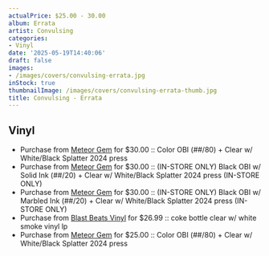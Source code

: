```yaml
---
actualPrice: $25.00 - 30.00
album: Errata
artist: Convulsing
categories:
- Vinyl
date: '2025-05-19T14:40:06'
draft: false
images:
- /images/covers/convulsing-errata.jpg
inStock: true
thumbnailImage: /images/covers/convulsing-errata-thumb.jpg
title: Convulsing - Errata
---
```


## Vinyl
* Purchase from [Meteor Gem](https://meteor-gem.com/products/convulsing-errata-lp) for $30.00 :: Color OBI (##/80) + Clear w/ White/Black Splatter 2024 press
* Purchase from [Meteor Gem](https://meteor-gem.com/products/convulsing-errata-lp) for $30.00 :: (IN-STORE ONLY) Black OBI w/ Solid Ink (##/20) + Clear w/ White/Black Splatter 2024 press (IN-STORE ONLY)
* Purchase from [Meteor Gem](https://meteor-gem.com/products/convulsing-errata-lp) for $30.00 :: (IN-STORE ONLY) Black OBI w/ Marbled Ink (##/20) + Clear w/ White/Black Splatter 2024 press (IN-STORE ONLY)
* Purchase from [Blast Beats Vinyl](https://blastbeatsvinyl.com/products/convulsing-errata-coke-bottle-clear-w-white-smoke-vinyl-lp) for $26.99 :: coke bottle clear w/ white smoke vinyl lp
* Purchase from [Meteor Gem](https://meteor-gem.com/products/used-convulsing-errata-lp-mg-exclusive-copy) for $25.00 :: Color OBI (##/80) + Clear w/ White/Black Splatter 2024 press
